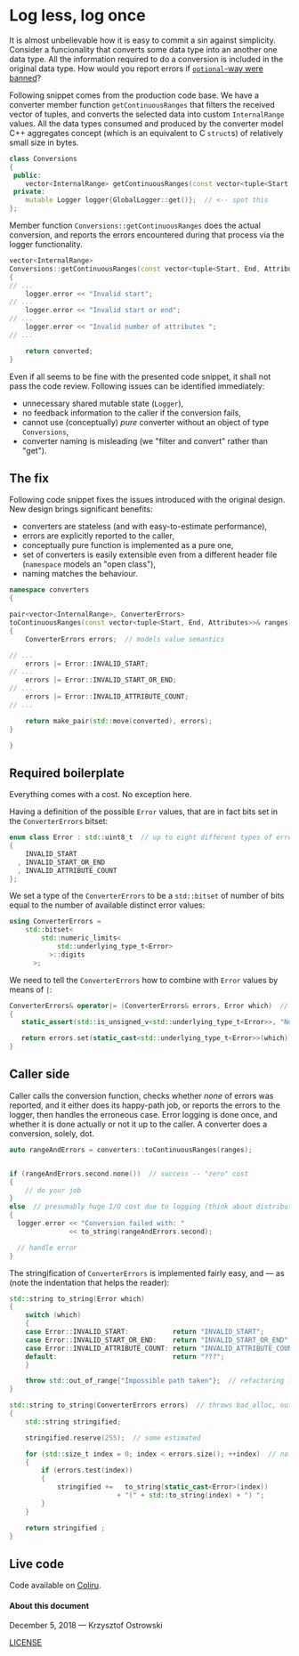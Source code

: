 
# Log less, log once

It is almost unbelievable how it is easy to commit a sin against simplicity. Consider a funcionality that converts some data type into an another one data type. All the information required to do a conversion is included in the original data type. How would you report errors if [`optional`-way were banned](https://github.com/insooth/insooth.github.io/blob/master/data-type-converters.md)?

Following snippet comes from the production code base. We have a converter member function `getContinuousRanges` that filters the received vector of tuples, and converts the selected data into custom `InternalRange` values. All the data types consumed and produced by the converter model C++ aggregates concept (which is an equivalent to C `struct`s) of relatively small size in bytes. 

```c++
class Conversions
{
 public:
    vector<InternalRange> getContinuousRanges(const vector<tuple<Start, End, Attributes>>& ranges) const;
 private:
    mutable Logger logger{GlobalLogger::get()};  // <-- spot this
};
```

Member function `Conversions::getContinuousRanges` does the actual conversion, and reports the errors encountered during that process via the logger functionality.

```c++
vector<InternalRange>
Conversions::getContinuousRanges(const vector<tuple<Start, End, Attributes>>& ranges) const
{
// ...
    logger.error << "Invalid start";
// ...
    logger.error << "Invalid start or end";
// ...
    logger.error << "Invalid number of attributes ";
// ...

    return converted;
}
```

Even if all seems to be fine with the presented code snippet, it shall not pass the code review. Following issues can be identified immediately:
* unnecessary shared mutable state (`Logger`),
* no feedback information to the caller if the conversion fails,
* cannot use (conceptually) _pure_ converter without an object of type `Conversions`,
* converter naming is misleading (we "filter and convert" rather than "get").

## The fix

Following code snippet fixes the issues introduced with the original design. New design brings significant benefits:
* converters are stateless (and with easy-to-estimate performance),
* errors are explicitly reported to the caller,
* conceptually pure function is implemented as a pure one,
* set of converters is easily extensible even from a different header file (`namespace` models an "open class"),
* naming matches the behaviour.

```c++
namespace converters
{

pair<vector<InternalRange>, ConverterErrors>
toContinuousRanges(const vector<tuple<Start, End, Attributes>>& ranges)
{
    ConverterErrors errors;  // models value semantics

// ...
    errors |= Error::INVALID_START;
// ...
    errors |= Error::INVALID_START_OR_END;
// ...
    errors |= Error::INVALID_ATTRIBUTE_COUNT;
// ...

    return make_pair(std::move(converted), errors);
}

}
```

## Required boilerplate

Everything comes with a cost. No exception here.

Having a definition of the possible `Error` values, that are in fact bits set in the `ConverterErrors` bitset:

```c++
enum class Error : std::uint8_t  // up to eight different types of errors
{
    INVALID_START
  , INVALID_START_OR_END
  , INVALID_ATTRIBUTE_COUNT
};
```

We set a type of the `ConverterErrors` to be a `std::bitset` of number of bits equal to the number of available distinct error values:

```c++
using ConverterErrors =
    std::bitset<
        std::numeric_limits<
            std::underlying_type_t<Error>
          >::digits
      >;
```

We need to tell the `ConverterErrors` how to combine with `Error` values by means of `|`:

```c++
ConverterErrors& operator|= (ConverterErrors& errors, Error which)  // throws out_of_range
{
   static_assert(std::is_unsigned_v<std::underlying_type_t<Error>>, "No negative bit indices");

   return errors.set(static_cast<std::underlying_type_t<Error>>(which));
}
```

## Caller side

Caller calls the conversion function, checks whether _none_ of errors was reported, and it either does its happy-path job, or reports the errors to the logger, then handles the erroneous case. Error logging is done once, and whether it is done actually or not it up to the caller. A converter does a conversion, solely, dot.

```c++
auto rangeAndErrors = converters::toContinuousRanges(ranges);


if (rangeAndErrors.second.none())  // success -- "zero" cost
{
    // do your job
}
else  // presumably huge I/O cost due to logging (think about distributed loggers)
{
  logger.error << "Conversion failed with: "
               << to_string(rangeAndErrors.second);

  // handle error
}
```

The stringification of `ConverterErrors` is implemented fairly easy, and &mdash; as  (note the indentation that helps the reader):

```c++
std::string to_string(Error which)
{
    switch (which)
    {
    case Error::INVALID_START:           return "INVALID_START";           break;
    case Error::INVALID_START_OR_END:    return "INVALID_START_OR_END";    break;
    case Error::INVALID_ATTRIBUTE_COUNT: return "INVALID_ATTRIBUTE_COUNT"; break;
    default:                             return "???";                     break;
    }

    throw std::out_of_range{"Impossible path taken"};  // refactoring failed!
}

std::string to_string(ConverterErrors errors)  // throws bad_alloc, out_of_range, length_error, 
{
    std::string stringified;

    stringified.reserve(255);  // some estimated

    for (std::size_t index = 0; index < errors.size(); ++index)  // no iterator interface in bitset
    {
        if (errors.test(index))
        {
            stringified +=   to_string(static_cast<Error>(index))
                           + "(" + std::to_string(index) + ") ";
        }
    }

    return stringified ;
}
```

## Live code


Code available on [Coliru](http://coliru.stacked-crooked.com/a/ad3bb85aa2fee829).


#### About this document

December 5, 2018 &mdash; Krzysztof Ostrowski

[LICENSE](https://github.com/insooth/insooth.github.io/blob/master/LICENSE)
